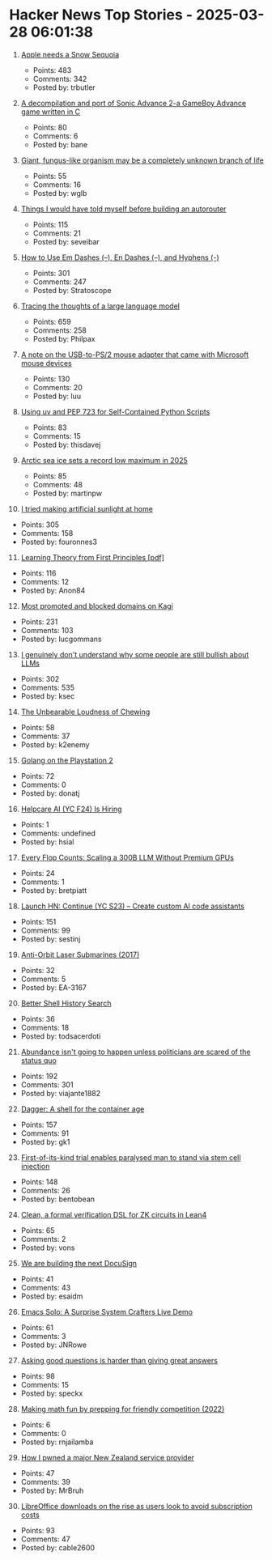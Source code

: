 # Hacker News Top Stories - 2025-03-28 06:01:38

1. [Apple needs a Snow Sequoia](https://reviews.ofb.biz/safari/article/1300.html)
   - Points: 483
   - Comments: 342
   - Posted by: trbutler

2. [A decompilation and port of Sonic Advance 2-a GameBoy Advance game written in C](https://github.com/SAT-R/sa2)
   - Points: 80
   - Comments: 6
   - Posted by: bane

3. [Giant, fungus-like organism may be a completely unknown branch of life](https://www.livescience.com/animals/giant-fungus-like-organism-may-be-a-completely-unknown-branch-of-life)
   - Points: 55
   - Comments: 16
   - Posted by: wglb

4. [Things I would have told myself before building an autorouter](https://blog.autorouting.com/p/13-things-i-would-have-told-myself)
   - Points: 115
   - Comments: 21
   - Posted by: seveibar

5. [How to Use Em Dashes (–), En Dashes (–), and Hyphens (-)](https://www.merriam-webster.com/grammar/em-dash-en-dash-how-to-use)
   - Points: 301
   - Comments: 247
   - Posted by: Stratoscope

6. [Tracing the thoughts of a large language model](https://www.anthropic.com/research/tracing-thoughts-language-model)
   - Points: 659
   - Comments: 258
   - Posted by: Philpax

7. [A note on the USB-to-PS/2 mouse adapter that came with Microsoft mouse devices](https://devblogs.microsoft.com/oldnewthing/20250325-00/?p=110993)
   - Points: 130
   - Comments: 20
   - Posted by: luu

8. [Using uv and PEP 723 for Self-Contained Python Scripts](https://thisdavej.com/share-python-scripts-like-a-pro-uv-and-pep-723-for-easy-deployment/)
   - Points: 83
   - Comments: 15
   - Posted by: thisdavej

9. [Arctic sea ice sets a record low maximum in 2025](https://nsidc.org/sea-ice-today/analyses/arctic-sea-ice-sets-record-low-maximum-2025)
   - Points: 85
   - Comments: 48
   - Posted by: martinpw

10. [I tried making artificial sunlight at home](https://victorpoughon.fr/i-tried-making-artificial-sunlight-at-home/)
   - Points: 305
   - Comments: 158
   - Posted by: fouronnes3

11. [Learning Theory from First Principles [pdf]](https://www.di.ens.fr/~fbach/ltfp_book.pdf)
   - Points: 116
   - Comments: 12
   - Posted by: Anon84

12. [Most promoted and blocked domains on Kagi](https://kagi.com/stats?stat=leaderboard)
   - Points: 231
   - Comments: 103
   - Posted by: lucgommans

13. [I genuinely don't understand why some people are still bullish about LLMs](https://twitter.com/skdh/status/1905132853672784121)
   - Points: 302
   - Comments: 535
   - Posted by: ksec

14. [The Unbearable Loudness of Chewing](https://asteriskmag.com/issues/09/the-unbearable-loudness-of-chewing/)
   - Points: 58
   - Comments: 37
   - Posted by: k2enemy

15. [Golang on the Playstation 2](https://rgsilva.com/blog/ps2-go-part-1/)
   - Points: 72
   - Comments: 0
   - Posted by: donatj

16. [Helpcare AI (YC F24) Is Hiring](https://docs.google.com/forms/d/e/1FAIpQLScpzOyP_mk3muEpbKrnW8UTZB_yP5SJwjbeT8_6A6fhdvpJCg/viewform?usp=preview)
   - Points: 1
   - Comments: undefined
   - Posted by: hsial

17. [Every Flop Counts: Scaling a 300B LLM Without Premium GPUs](https://arxiv.org/abs/2503.05139)
   - Points: 24
   - Comments: 1
   - Posted by: bretpiatt

18. [Launch HN: Continue (YC S23) – Create custom AI code assistants](https://hub.continue.dev/explore/assistants)
   - Points: 151
   - Comments: 99
   - Posted by: sestinj

19. [Anti-Orbit Laser Submarines (2017)](http://toughsf.blogspot.com/2017/10/anti-orbit-laser-submarines.html)
   - Points: 32
   - Comments: 5
   - Posted by: EA-3167

20. [Better Shell History Search](https://tratt.net/laurie/blog/2025/better_shell_history_search.html)
   - Points: 36
   - Comments: 18
   - Posted by: todsacerdoti

21. [Abundance isn't going to happen unless politicians are scared of the status quo](https://inpractice.yimbyaction.org/p/abundance-isnt-going-to-happen-unless)
   - Points: 192
   - Comments: 301
   - Posted by: viajante1882

22. [Dagger: A shell for the container age](https://dagger.io/blog/dagger-shell)
   - Points: 157
   - Comments: 91
   - Posted by: gk1

23. [First-of-its-kind trial enables paralysed man to stand via stem cell injection](https://www.nature.com/articles/d41586-025-00863-0?linkId=13622861)
   - Points: 148
   - Comments: 26
   - Posted by: bentobean

24. [Clean, a formal verification DSL for ZK circuits in Lean4](https://blog.zksecurity.xyz/posts/clean/)
   - Points: 65
   - Comments: 2
   - Posted by: vons

25. [We are building the next DocuSign](https://sgnly.com)
   - Points: 41
   - Comments: 43
   - Posted by: esaidm

26. [Emacs Solo: A Surprise System Crafters Live Demo](https://www.rahuljuliato.com/posts/emacs-solo-demo)
   - Points: 61
   - Comments: 3
   - Posted by: JNRowe

27. [Asking good questions is harder than giving great answers](https://newsletter.dancohen.org/archive/asking-good-questions-is-harder-than-giving-great-answers/)
   - Points: 98
   - Comments: 15
   - Posted by: speckx

28. [Making math fun by prepping for friendly competition (2022)](https://news.mit.edu/2022/mit-math-problem-solving-class-putnam-competition-1214)
   - Points: 6
   - Comments: 0
   - Posted by: rnjailamba

29. [How I pwned a major New Zealand service provider](https://mrbruh.com/majorprovider/)
   - Points: 47
   - Comments: 39
   - Posted by: MrBruh

30. [LibreOffice downloads on the rise as users look to avoid subscription costs](https://www.computerworld.com/article/3840480/libreoffice-downloads-on-the-rise-as-users-look-to-avoid-subscription-costs.html)
   - Points: 93
   - Comments: 47
   - Posted by: cable2600

